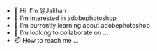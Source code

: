 - 👋 Hi, I’m @Jalihan
- 👀 I’m interested in adobephotoshop
- 🌱 I’m currently learning about adobephotoshop 
- 💞️ I’m looking to collaborate on ...
- 📫 How to reach me ...

<!---
Jalihan/Jalihan is a ✨ special ✨ repository because its `README.md` (this file) appears on your GitHub profile.
You can click the Preview link to take a look at your changes.
--->
